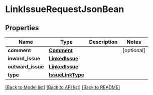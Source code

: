 # LinkIssueRequestJsonBean

## Properties
Name | Type | Description | Notes
------------ | ------------- | ------------- | -------------
**comment** | [**Comment**](Comment.md) |  | [optional] 
**inward_issue** | [**LinkedIssue**](LinkedIssue.md) |  | 
**outward_issue** | [**LinkedIssue**](LinkedIssue.md) |  | 
**type** | [**IssueLinkType**](IssueLinkType.md) |  | 

[[Back to Model list]](../README.md#documentation-for-models) [[Back to API list]](../README.md#documentation-for-api-endpoints) [[Back to README]](../README.md)

